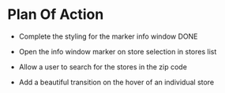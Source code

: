 # Plan Of Action

- Complete the styling for the marker info window   DONE

- Open the info window marker on store selection in stores list

- Allow a user to search for the stores in the zip code

- Add a beautiful transition on the hover of an individual store
